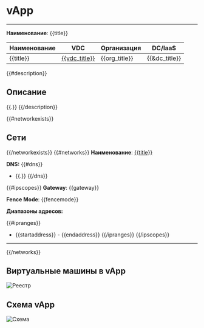 # vApp
***  
**Наименование**: {{title}}

| Наименование | VDC                          | Организация    | DC/IaaS     |
|--------------|------------------------------|----------------|------|
| {{title}}     | [{{vdc_title}}]({{vdc_link}}) | {{org_title}}  | {{&dc_title}}     |


{{#description}}
## Описание
{{.}}
{{/description}}

{{#networkexists}}
## Сети
{{/networkexists}}
{{#networks}}
**Наименование**: [{{title}}]({{vappnet_link}})

**DNS:** 
{{#dns}}
- {{.}}
{{/dns}}

{{#ipscopes}}
**Gateway**: {{gateway}}

**Fence Mode**: {{fencemode}}

**Диапазоны адресов:**

{{#ipranges}}
- {{startaddress}} - {{endaddress}}
{{/ipranges}}
{{/ipscopes}}
***
{{/networks}}

## Виртуальные машины в vApp
![Реестр](@entity/{{entity}}/vm_list?id={{id}})

## Схема vApp
![Схема](@entity/{{entity}}/schema?id={{id}})


